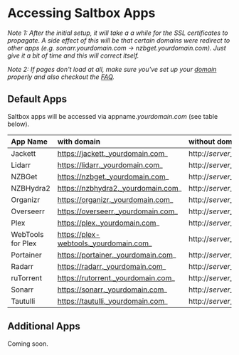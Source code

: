 # Accessing Saltbox Apps

_Note 1: After the initial setup, it will take a a while for the SSL certificates to propagate. A side effect of this will be that certain domains were redirect to other apps (e.g. sonarr.yourdomain.com -> nzbget.yourdomain.com). Just give it a bit of time and this will correct itself._

_Note 2: If pages don't load at all, make sure you've set up your [domain](../../reference/domain.md) properly and also checkout the [FAQ](../../faq/faq.md)._


## Default Apps

Saltbox apps will be accessed via appname._yourdomain.com_ (see table below).

| **App  Name**          | **with domain**                         | **without domain**                      |
|:---------------------- |:--------------------------------------- |:--------------------------------------- |
| Jackett                | https://jackett._yourdomain.com_        | http://_server_ip_:9117                 |
| Lidarr                 | https://lidarr._yourdomain.com_         | http://_server_ip_:8686                 |
| NZBGet                 | https://nzbget._yourdomain.com_         | http://_server_ip_:6789                 |
| NZBHydra2              | https://nzbhydra2._yourdomain.com_      | http://_server_ip_:5076                 |
| Organizr               | https://organizr._yourdomain.com_       | http://_server_ip_:port                 |
| Overseerr              | https://overseerr._yourdomain.com_      | http://_server_ip_:5055                 |
| Plex                   | https://plex._yourdomain.com_           | http://_server_ip_:32400                |
| WebTools for Plex      | https://plex-webtools._yourdomain.com_  | http://_server_ip_:33400                |
| Portainer              | https://portainer._yourdomain.com_      | http://_server_ip_:9000                 |
| Radarr                 | https://radarr._yourdomain.com_         | http://_server_ip_:7878                 |
| ruTorrent              | https://rutorrent._yourdomain.com_      | http://_server_ip_:port                 |
| Sonarr                 | https://sonarr._yourdomain.com_         | http://_server_ip_:8989                 |
| Tautulli               | https://tautulli._yourdomain.com_       | http://_server_ip_:8181                 |


## Additional Apps

Coming soon.
